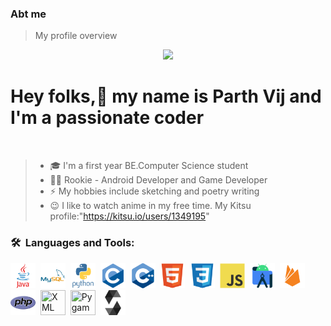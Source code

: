 ### Abt me
>My profile overview



<p align="center"><img src="https://www.icegif.com/wp-content/uploads/2022/02/icegif-234.gif" width="500"/></p>


# Hey folks,👋 my name is Parth Vij and I'm a passionate coder
<div>
<div align="center">
<img src="https://komarev.com/ghpvc/?username=geekyhichambel&style=flat-square&color=green" alt=""/>
</div>

> - 🎓 I'm a first year BE.Computer Science student
> - 👨‍💻 Rookie - Android Developer and Game Developer
> - ⚡ My hobbies include sketching and poetry writing
> - 😉 I like to watch anime in my free time. My Kitsu profile:"https://kitsu.io/users/1349195"

### 🛠 &nbsp;Languages and Tools:

<p>
<img src="https://github.com/devicons/devicon/blob/master/icons/java/java-original-wordmark.svg" title="Java" alt="Java" width="40" height="40"/>&nbsp;
<img src="https://github.com/devicons/devicon/blob/master/icons/mysql/mysql-original-wordmark.svg" title="MySQL"  alt="MySQL" width="40" height="40"/>&nbsp;
<img src="https://github.com/devicons/devicon/blob/master/icons/python/python-original-wordmark.svg" title="Python" alt="Python" width="40" height="40"/>&nbsp;
<img src="https://github.com/devicons/devicon/blob/master/icons/c/c-original.svg" title="C" alt="C" width="40" height="40"/>&nbsp;
<img src="https://github.com/devicons/devicon/blob/master/icons/cplusplus/cplusplus-original.svg" title="C++" alt="C++" width="40" height="40"/>&nbsp;
<img src="https://github.com/devicons/devicon/blob/master/icons/html5/html5-original.svg" title="HTML" alt="HTML" width="40" height="40"/>&nbsp;
<img src="https://github.com/devicons/devicon/blob/master/icons/css3/css3-original.svg" title="CSS" alt="CSS" width="40" height="40"/>&nbsp;
<img src="https://github.com/devicons/devicon/blob/master/icons/javascript/javascript-original.svg" title="JS" alt="JS" width="40" height="40"/>&nbsp;
<img src="https://github.com/devicons/devicon/blob/master/icons/androidstudio/androidstudio-original.svg" title="AndroidStudio" width = "40" height="40"/>&nbsp;
<img src="https://github.com/devicons/devicon/blob/master/icons/firebase/firebase-plain.svg" title="Firebase" width = "40" height="40"/>&nbsp;
<img src="https://github.com/devicons/devicon/blob/master/icons/php/php-original.svg" title="Firebase" width = "40" height="40"/>&nbsp;
<img src="https://img.icons8.com/pulsar-color/48/null/xml-file.png" title="XML" width="40" height="40"/>&nbsp;
<img src="https://upload.wikimedia.org/wikipedia/commons/b/be/Pygame_logo.svg" title="Pygame" width="40" height="40"/>&nbsp; 
<img src="https://github.com/devicons/devicon/blob/master/icons/solidity/solidity-original.svg" title="Solidity" width="40" height="40"/>&nbsp;  
</div>
